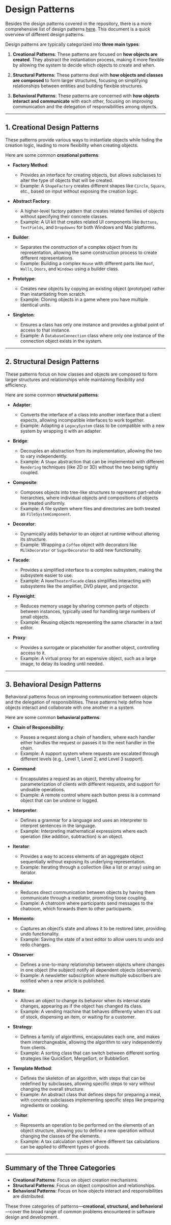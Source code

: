 # Design Patterns

Besides the design patterns covered in the repository, there is a more comprehensive list of design patterns [here](https://refactoring.guru/design-patterns). This document is a quick overview of different design patterns.

Design patterns are typically categorized into **three main types**:

1. **Creational Patterns**: These patterns are focused on **how objects are created**. They abstract the instantiation process, making it more flexible by allowing the system to decide which objects to create and when.

2. **Structural Patterns**: These patterns deal with **how objects and classes are composed** to form larger structures, focusing on simplifying relationships between entities and building flexible structures.

3. **Behavioral Patterns**: These patterns are concerned with **how objects interact and communicate** with each other, focusing on improving communication and the delegation of responsibilities among objects.

---

## 1. **Creational Design Patterns**
These patterns provide various ways to instantiate objects while hiding the creation logic, leading to more flexibility when creating objects.

Here are some common **creational patterns**:

- **Factory Method**:
  - Provides an interface for creating objects, but allows subclasses to alter the type of objects that will be created.
  - Example: A `ShapeFactory` creates different shapes like `Circle`, `Square`, etc., based on input without exposing the creation logic.

- **Abstract Factory**:
  - A higher-level factory pattern that creates related families of objects without specifying their concrete classes.
  - Example: A UI kit that creates related UI components like `Buttons`, `TextFields`, and `Dropdowns` for both Windows and Mac platforms.

- **Builder**:
  - Separates the construction of a complex object from its representation, allowing the same construction process to create different representations.
  - Example: Building a complex `House` with different parts like `Roof`, `Walls`, `Doors`, and `Windows` using a builder class.

- **Prototype**:
  - Creates new objects by copying an existing object (prototype) rather than instantiating from scratch.
  - Example: Cloning objects in a game where you have multiple identical units.

- **Singleton**:
  - Ensures a class has only one instance and provides a global point of access to that instance.
  - Example: A `DatabaseConnection` class where only one instance of the connection object exists in the system.

---

## 2. **Structural Design Patterns**
These patterns focus on how classes and objects are composed to form larger structures and relationships while maintaining flexibility and efficiency.

Here are some common **structural patterns**:

- **Adapter**:
  - Converts the interface of a class into another interface that a client expects, allowing incompatible interfaces to work together.
  - Example: Adapting a `LegacySystem` class to be compatible with a new system by wrapping it with an adapter.

- **Bridge**:
  - Decouples an abstraction from its implementation, allowing the two to vary independently.
  - Example: A `Shape` abstraction that can be implemented with different `Rendering` techniques (like 2D or 3D) without the two being tightly coupled.

- **Composite**:
  - Composes objects into tree-like structures to represent part-whole hierarchies, where individual objects and compositions of objects are treated uniformly.
  - Example: A file system where files and directories are both treated as `FileSystemComponent`.

- **Decorator**:
  - Dynamically adds behavior to an object at runtime without altering its structure.
  - Example: Wrapping a `Coffee` object with decorators like `MilkDecorator` or `SugarDecorator` to add new functionality.

- **Facade**:
  - Provides a simplified interface to a complex subsystem, making the subsystem easier to use.
  - Example: A `HomeTheaterFacade` class simplifies interacting with subsystems like the amplifier, DVD player, and projector.

- **Flyweight**:
  - Reduces memory usage by sharing common parts of objects between instances, typically used for handling large numbers of small objects.
  - Example: Reusing objects representing the same character in a text editor.

- **Proxy**:
  - Provides a surrogate or placeholder for another object, controlling access to it.
  - Example: A virtual proxy for an expensive object, such as a large image, to delay its loading until needed.

---

## 3. **Behavioral Design Patterns**
Behavioral patterns focus on improving communication between objects and the delegation of responsibilities. These patterns help define how objects interact and collaborate with one another in a system.

Here are some common **behavioral patterns**:

- **Chain of Responsibility**:
  - Passes a request along a chain of handlers, where each handler either handles the request or passes it to the next handler in the chain.
  - Example: A support system where requests are escalated through different levels (e.g., Level 1, Level 2, and Level 3 support).

- **Command**:
  - Encapsulates a request as an object, thereby allowing for parameterization of clients with different requests, and support for undoable operations.
  - Example: A remote control where each button press is a command object that can be undone or logged.

- **Interpreter**:
  - Defines a grammar for a language and uses an interpreter to interpret sentences in the language.
  - Example: Interpreting mathematical expressions where each operation (like addition, subtraction) is an object.

- **Iterator**:
  - Provides a way to access elements of an aggregate object sequentially without exposing its underlying representation.
  - Example: Iterating through a collection (like a list or array) using an iterator.

- **Mediator**:
  - Reduces direct communication between objects by having them communicate through a mediator, promoting loose coupling.
  - Example: A chatroom where participants send messages to the chatroom, which forwards them to other participants.

- **Memento**:
  - Captures an object’s state and allows it to be restored later, providing undo functionality.
  - Example: Saving the state of a text editor to allow users to undo and redo changes.

- **Observer**:
  - Defines a one-to-many relationship between objects where changes in one object (the subject) notify all dependent objects (observers).
  - Example: A newsletter subscription where multiple subscribers are notified when a new article is published.

- **State**:
  - Allows an object to change its behavior when its internal state changes, appearing as if the object has changed its class.
  - Example: A vending machine that behaves differently when it's out of stock, dispensing an item, or waiting for a customer.

- **Strategy**:
  - Defines a family of algorithms, encapsulates each one, and makes them interchangeable, allowing the algorithm to vary independently from clients.
  - Example: A sorting class that can switch between different sorting strategies like QuickSort, MergeSort, or BubbleSort.

- **Template Method**:
  - Defines the skeleton of an algorithm, with steps that can be redefined by subclasses, allowing specific steps to vary without changing the overall structure.
  - Example: An abstract class that defines steps for preparing a meal, with concrete subclasses implementing specific steps like preparing ingredients or cooking.

- **Visitor**:
  - Represents an operation to be performed on the elements of an object structure, allowing you to define a new operation without changing the classes of the elements.
  - Example: A tax calculation system where different tax calculations can be applied to different types of goods.

---

## Summary of the Three Categories

- **Creational Patterns**: Focus on object creation mechanisms.
- **Structural Patterns**: Focus on object composition and relationships.
- **Behavioral Patterns**: Focus on how objects interact and responsibilities are distributed.

These three categories of patterns—**creational, structural, and behavioral**—cover the broad range of common problems encountered in software design and development.